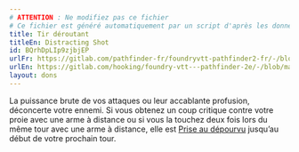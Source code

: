 ```yaml
---
# ATTENTION : Ne modifiez pas ce fichier
# Ce fichier est généré automatiquement par un script d'après les données du module Foundry VTT officiel et de sa traduction
title: Tir déroutant
titleEn: Distracting Shot
id: BQrhDpLIp9zjbjEP
urlFr: https://gitlab.com/pathfinder-fr/foundryvtt-pathfinder2-fr/-/blob/master/data/feats/BQrhDpLIp9zjbjEP.htm
urlEn: https://gitlab.com/hooking/foundry-vtt---pathfinder-2e/-/blob/master/packs/data/feats.db/distracting-shot.json
layout: dons
---
```

La puissance brute de vos attaques ou leur accablante profusion, déconcerte votre ennemi. Si vous obtenez un coup critique contre votre proie avec une arme à distance ou si vous la touchez deux fois lors du même tour avec une arme à distance, elle est [Prise au dépourvu](../conditions/pris-au-dépourvu.html) jusqu’au début de votre prochain tour.
